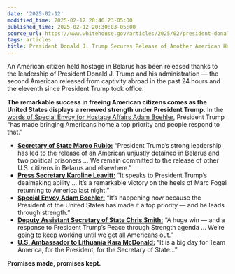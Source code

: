 ```yaml
---
date: '2025-02-12'
modified_time: 2025-02-12 20:46:23-05:00
published_time: 2025-02-12 20:30:03-05:00
source_url: https://www.whitehouse.gov/articles/2025/02/president-donald-j-trump-secures-release-of-another-american-held-hostage/
tags: articles
title: President Donald J. Trump Secures Release of Another American Held Hostage
---
```

 
An American citizen held hostage in Belarus has been released thanks to
the leadership of President Donald J. Trump and his administration — the
second American released from captivity abroad in the past 24 hours and
the eleventh since President Trump took office.

**The remarkable success in freeing American citizens comes as the
United States displays a renewed strength under President Trump.** In
the [words of Special Envoy for Hostage Affairs Adam
Boehler](https://x.com/RapidResponse47/status/1889737340513403371),
President Trump “has made bringing Americans home a top priority and
people respond to that.”

-   [**Secretary of State Marco
    Rubio:**](https://www.state.gov/welcoming-the-release-of-u-s-citizen-and-political-prisoners-from-captivity-in-belarus/)
    “President Trump’s strong leadership has led to the release of an
    American unjustly detained in Belarus and two political prisoners …
    We remain committed to the release of other U.S. citizens in Belarus
    and elsewhere.”
-   [**Press Secretary Karoline
    Leavitt:**](https://x.com/RapidResponse47/status/1889748654807773459)
    “It speaks to President Trump’s dealmaking ability … It’s a
    remarkable victory on the heels of Marc Fogel returning to America
    last night.”
-   [**Special Envoy Adam
    Boehler:**](https://x.com/RapidResponse47/status/1889738046465073560)
    “It’s happening now because the President of the United States has
    made it a top priority — and he leads through strength.”
-   [**Deputy Assistant Secretary of State Chris
    Smith:**](https://x.com/RapidResponse47/status/1889736748621599004)
    “A huge win — and a response to President Trump’s Peace through
    Strength agenda … We’re going to keep working until we get all
    Americans out.”
-   [**U.S. Ambassador to Lithuania Kara
    McDonald:**](https://x.com/RapidResponse47/status/1889736748621599004)
    “It is a big day for Team America, for the President, for the
    Secretary of State…”

**Promises made, promises kept.**
